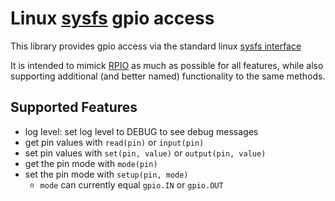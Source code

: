 # Linux [sysfs](https://www.kernel.org/doc/Documentation/gpio/sysfs.txt) gpio access

This library provides gpio access via the standard linux [sysfs interface](https://www.kernel.org/doc/Documentation/gpio/sysfs.txt)

It is intended to mimick [RPIO](http://pythonhosted.org/RPIO/) as much as possible
for all features, while also supporting additional (and better named) functionality
to the same methods.


## Supported Features
- log level: set log level to DEBUG to see debug messages
- get pin values with `read(pin)` or `input(pin)`
- set pin values with `set(pin, value)` or `output(pin, value)`
- get the pin mode with `mode(pin)`
- set the pin mode with `setup(pin, mode)`
    - `mode` can currently equal `gpio.IN` or `gpio.OUT`
